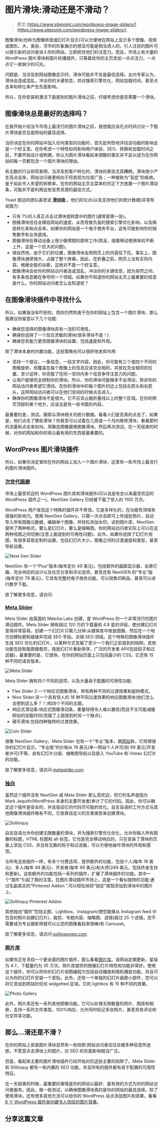 # 图片滑块:滑动还是不滑动？

> 原文:[https://www.sitepoint.com/wordpress-image-sliders/](https://www.sitepoint.com/wordpress-image-sliders/)

图像滑块(也称为图像转盘或幻灯片显示)可以方便地在网站上显示多个图像、视频或图形。大，美丽，浮华的形象展示的想法可能是相当诱人的。引人注目的图片可以吸引新的访问者进入你的网站，立即抓住他们的注意力。而且，市场上有大量的 WordPress 图片滑块和图片轮播插件，只等着给你的主页添加一点点活力，一点点它一直缺少的闪光。

问题是，当涉及到网站图像显示时，滑块可能并不总是最佳选择。业内专家认为，滑块会造成混乱，冲淡你的关键信息，并对搜索引擎优化、网站加载时间，甚至点击率和转化率产生负面影响。

所以，在你安装和激活下面提到的图片滑块之前，仔细考虑你是否需要一个滑块。

## 图像滑块总是最好的选择吗？

在我开始介绍当今市场上最流行的图片滑块之前，我想我应该花点时间讨论一下图片滑块是否总是网站的最佳选择。

当你决定在你的网站中加入任何类型的功能时，首先批判性地评估该功能的影响总是一个好主意。在你考虑一个特性如何影响用户体验、SEO、转换和加载时间之前，不要开始设计或构建。你认为图片滑块看起来很酷的事实并不足以成为在你网站的每一页都包含一个图片滑块的理由。

有无数的行业研究表明，当涉及到客户转化时，滑块的表现尤其糟糕。滑块很少产生高点击率，网站访问者更倾向于将其视为垃圾广告；一种被称为“盲症”的疾病。鉴于如此令人失望的转换率，在你的网站主页主菜单栏的正下方放置一个图片滑动条，可能并不是利用这些宝贵资源的最佳方式。

Yoast 那边的团队甚至说 [**滑块吸**](https://yoast.com/opinion-on-sliders/) 。他们的论点(以及支持他们的统计数据)非常有说服力:

*   只有 1%的人真正点击过滑块或转盘中的图片(通常是第一张)。
*   图像滑块往往会降低网站的速度，从而导致负面的搜索引擎优化影响，以及降低转化率和点击率。如果你的网站是一个电子商务平台，这有可能影响你的销售数字和业务底线。
*   图像滑块在移动设备上很少像预期的那样工作(而且，随着移动使用率的不断上升，这是一个巨大的问题)。
*   很自然地，由于它们的位置，图像滑块会把网页上的内容往下压。事实上，图像滑块通常很大，占据了整个屏幕。因此，在折叠之前，网页上没有实际内容。根据全能的谷歌，这绝对不是一个好主意。
*   图像滑块会给你的网站访问者造成混乱，冲淡你的关键信息，因为突然之间，有多条信息都在争夺同一个领域。如果你不知道你的网站主页上最重要的信息是什么，你的网站访问者怎么会知道呢？

## 在图像滑块插件中寻找什么

所以，如果我没有吓到你，而你仍然热衷于在你的网站上包含一个图片滑块，那么我建议你留意以下几个功能:

*   确保您选择的图像滑块具有一流的可用性。
*   确保你选择了一个反应灵敏的滑块(很多滑块不是！).
*   确保您有能力更改图像滑块的设置，包括速度和外观。

除了滑块本身的内置功能，这些策略也可以很好地发挥作用:

*   坚持一个提议，一条信息，一段文字内容。因此，你可能有三个或四个不同的图像旋转，但覆盖在每个图像上的信息应该完全相同，并放在完全相同的位置。至少这样，你克服了在同一空间内多个信息争夺注意力的问题。
*   让用户能够完全控制你的滑块。所以，你的滑块可能根本不会滑动，除非你的网站访问者希望它滑动。在你的滑块中的每个图片的边上包括左箭头和右箭头，这样网站访问者可以在他们空闲的时候点击进入。
*   确保你的图像滑块不是很大。它不应该占据折叠线以上的整个区域。在你的网页顶部的某个地方，应该总是有一些书面的内容。

最重要的是，测试。跟踪与滑块相关的统计数据。看看人们是否真的点击了。如果是，他们点击了哪些滑块？你甚至可以试着在几周或一个月内移除滑块，看看那时的流量和点击率如何。用静态图像替换图像滑块，然后再次测试。在一天结束的时候，对你的网站和你的观众最有用的东西是最重要的。

## WordPress 图片滑块插件

所以，如果你决定冒险在你的网站上加入一个图片滑块，这里有一些市场上最流行的图片滑块插件。

### [次世代画廊](https://www.imagely.com/wordpress-gallery-plugin/)

市场上最受欢迎的 WordPress 图片库和滑块插件(可以说是有史以来最受欢迎的 WordPress 插件之一)，NextGen Gallery 已经被下载了惊人的 1100 万次。

WordPress 用户发现这个特殊的插件并不奇怪。它是多样化的，在功能性领域有很强的影响力。使用 NextGen Gallery，只需一次点击即可上传成批照片，自动导入所有图像元数据，编辑单个图像，并轻松添加水印。谈到图片库，NextGen 提供了两种格式，要么是幻灯片，要么是缩略图，你的网站访问者实际上可以在这两种视图之间切换(注意上面提到的可用性问题)。此外，如果你选择了幻灯片视图，有很多容易定制的设置，包括幻灯片大小，图像之间的过渡速度和类型，甚至导航设置。

![Next Gen Slider](../Images/193afc5b4b88959c5d5e4426e1a7ac61.png)

NextGen 有一个“Plus”版本(每年定价 49 美元)，包括额外的画廊显示器、全屏灯箱、完全响应的设计以及社交分享和评论选项。甚至还有 NextGEN 的“专业”版(每年定价 79 美元)，它具有完整的电子商务功能，可以销售印刷品，甚至可以进行数字下载。

欲了解更多信息，请访问:

### [Meta Slider](https://wordpress.org/plugins/ml-slider/)

Meta Slider 由英国的 Matcha Labs 创建，是 WordPress 的一个非常流行的图片滑动插件。Meta Slider 拥有超过 120 万的下载量和 4.8 星的评级，使创建幻灯片变得非常容易。创建一个幻灯片只需几分钟:从媒体库中拖放图像，然后在一个地方创建标题和链接并完成 SEO 字段。没错:SEO 领域。这个特殊的图像滑块插件生成 SEO 优化的幻灯片，以某种方式克服了至少一个我们之前提到的陷阱。其他功能包括智能图像裁剪，拖放幻灯片重新排序，广泛的开发者 API(包括钩子和过滤器)，最重要的是，它很快，在你的网站页面上只包括最少的 CSS。它还有 15 种不同的语言版本。

![Meta Slider](../Images/a575e23eaa59ab528a3d74e387911263.png)

Meta Slider 拥有四个不同的选项，以及大量易于配置的可用性功能:

*   Flex Slider 2:一个响应式图像滑块，带有两种不同的过渡效果和旋转模式。
*   Nivo Slider:另一个具有惊人的 16 种不同过渡效果的响应图像滑块(他们怎么会想到这么多？！)和四个不同的主题。
*   响应式滑动条:响应式图像滑动条，重量轻得令人难以置信(而且不太可能减缓网站的加载时间(克服了上面提到的另一个缺点)。
*   硬币滑块:包括四种独特的过渡效果。

![Coin Slider](../Images/5fcbba7113921789106460f9d5b15f60.png)

很像 NextGen Gallery，Meta Slider 也有一个“专业”版本，据[网站](http://www.metaslider.com/upgrade/)称，它将增强你的幻灯片显示。“专业版”的价格从 19 美元(单一网站个人许可)到 99 美元(开发者许可)不等，具有幻灯片分层、缩略图导航以及嵌入 YouTube 和 Vimeo 幻灯片的功能。

欲了解更多信息，请访问:[metaslider.com](http://www.metaslider.com/upgrade/)

### [独白](https://wordpress.org/plugins/soliloquy-lite/)

虽然这个插件没有 NextGen 或 Meta Slider 那么受欢迎，但它的名声是因为 Mark Jaquith(WordPress 本身的主要开发者)审计了它的代码。因此，你可以确定这个插件是安全的，并且驱动它的代码尽可能的优化。自言自语的工作方式与其他图像滑块插件略有不同，它依靠自定义的文章类型来创建滑块。

![Soliloquy](../Images/eaab8d9b3a4e3cfc1de3d20f469eff99.png)

自言自语允许你创建无限数量的滑块，并为搜索引擎优化优化，允许你输入所有图像的标题，HTML 标题和 alt 标签。它也是完全移动响应的，只在安装了滑块的页面上添加 CSS，并且有无数的钩子和过滤器，可以方便地操作滑块的外观和感觉。

与所有这些插件一样，有多个付费选项，提供额外的功能，包括个人(每年 19 美元)、多人(每年 49 美元)、开发者(每年 99 美元)和大师(249 美元，包括终身支持和更新)。这些额外的功能包括一系列的插件，扩展了滑块插件的功能。其中一个“插件”引起了我的注意。在图片滑动插件市场上，这是一个看似独特的功能:通过名副其实的“Pinterest Addon ”,可以轻松地将“锁定”按钮添加到滑块中的图片上。

![Soliloquy Pinterest Addon](../Images/ad56743c616218cc954ee2cb67d11b78.png)

其他独白“插件”包括主题、Lightbox、Instagram(使您能够从 Instagram feed 中包含的照片创建幻灯片)、裁剪、专题内容、缩略图、滤镜(超过 25 个滤镜，您不需要成为专业摄影师就可以让您的图像看起来很棒)和 Carousel。

欲了解更多信息，请访问:[soliloquywp.com](http://soliloquywp.com/)

### [照片库](https://wordpress.org/plugins/photo-gallery/)

如果你正在寻找一个更全面的图片插件，那么看看[图片库](https://wordpress.org/plugins/photo-gallery/)。该网站定期更新，星级为 4.7，下载量约为 35 万次。照片库提供的图像幻灯片特性和功能非常好。使用这个插件，你可以将你的幻灯片视图编程为包括自动播放和随机播放功能，并且可以为你的幻灯片安装一个音轨。此外，还有一个单独的幻灯片画廊小部件，您可以将它添加到网站的任何 widgetted 区域，它的 lightbox 有 15 种不同的效果。

![Photo Gallery](../Images/e23224fc4013dbd799d6c6721f310f65.png)

此外，照片库还有一系列其他图像功能。它可以处理无限数量的照片、图库和相册，支持一系列文件类型，100%响应，允许同时标记多张照片，甚至具有评论和社交共享功能。

## 那么…滑还是不滑？

在你的网站上安装图片滑块显然有一些陷阱:网站访问者往往会被多种信息所迷惑，不愿意点击滑块上的图片，对 SEO 的负面影响相当广泛。

但是，看起来主要的图片滑块插件已经开始对抗这些主要的陷阱了。Meta Slider 和 Sililioquy 都有一些内置的 SEO 功能，并且所有的插件都有易于配置的可用性特征。

在一天结束的时候，最重要的事情是你的网站以最好、最有效的方式为你的网站访问者服务。因此，做一些测试，以确保图像滑块真的是你的网站的最佳选择。除了使用滑块，还有很多其他方法可以给你的 WordPress 站点添加图片和效果，看看 [8 个 WordPress 插件来创建令人惊叹的图片效果](https://www.sitepoint.com/8-wordpress-plugins-create-awe-inspiring-image-effects/)。

## 分享这篇文章